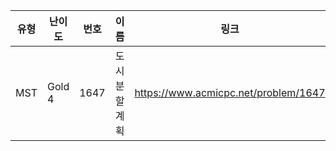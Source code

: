 |유형|난이도|번호|이름|링크|
|------|---|---|---|---|
|MST|Gold 4|1647|도시 분할 계획|https://www.acmicpc.net/problem/1647|
